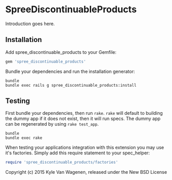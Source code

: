 SpreeDiscontinuableProducts
===========================

Introduction goes here.

Installation
------------

Add spree_discontinuable_products to your Gemfile:

```ruby
gem 'spree_discontinuable_products'
```

Bundle your dependencies and run the installation generator:

```shell
bundle
bundle exec rails g spree_discontinuable_products:install
```

Testing
-------

First bundle your dependencies, then run `rake`. `rake` will default to building the dummy app if it does not exist, then it will run specs. The dummy app can be regenerated by using `rake test_app`.

```shell
bundle
bundle exec rake
```

When testing your applications integration with this extension you may use it's factories.
Simply add this require statement to your spec_helper:

```ruby
require 'spree_discontinuable_products/factories'
```

Copyright (c) 2015 Kyle Van Wagenen, released under the New BSD License
